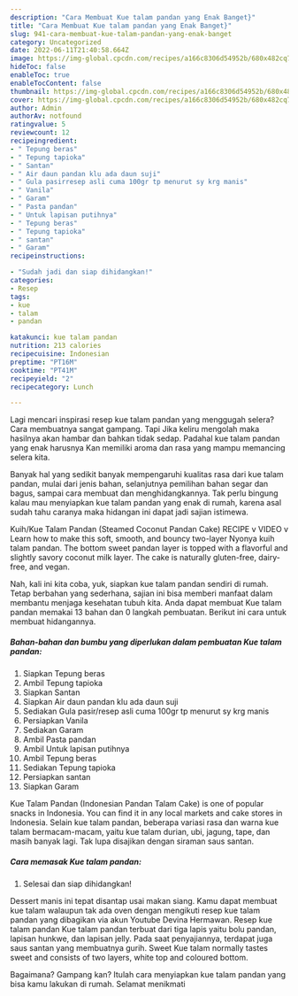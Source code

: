 ```yaml
---
description: "Cara Membuat Kue talam pandan yang Enak Banget}"
title: "Cara Membuat Kue talam pandan yang Enak Banget}"
slug: 941-cara-membuat-kue-talam-pandan-yang-enak-banget
category: Uncategorized
date: 2022-06-11T21:40:58.664Z
image: https://img-global.cpcdn.com/recipes/a166c8306d54952b/680x482cq70/kue-talam-pandan-foto-resep-utama.jpg
hideToc: false
enableToc: true
enableTocContent: false
thumbnail: https://img-global.cpcdn.com/recipes/a166c8306d54952b/680x482cq70/kue-talam-pandan-foto-resep-utama.jpg
cover: https://img-global.cpcdn.com/recipes/a166c8306d54952b/680x482cq70/kue-talam-pandan-foto-resep-utama.jpg
author: Admin
authorAv: notfound
ratingvalue: 5
reviewcount: 12
recipeingredient:
- " Tepung beras"
- " Tepung tapioka"
- " Santan"
- " Air daun pandan klu ada daun suji"
- " Gula pasirresep asli cuma 100gr tp menurut sy krg manis"
- " Vanila"
- " Garam"
- " Pasta pandan"
- " Untuk lapisan putihnya"
- " Tepung beras"
- " Tepung tapioka"
- " santan"
- " Garam"
recipeinstructions:

- "Sudah jadi dan siap dihidangkan!"
categories:
- Resep
tags:
- kue
- talam
- pandan

katakunci: kue talam pandan 
nutrition: 213 calories
recipecuisine: Indonesian
preptime: "PT16M"
cooktime: "PT41M"
recipeyield: "2"
recipecategory: Lunch

---
```



Lagi mencari inspirasi resep kue talam pandan yang menggugah selera? Cara membuatnya sangat gampang. Tapi Jika keliru mengolah maka hasilnya akan hambar dan bahkan tidak sedap. Padahal kue talam pandan yang enak harusnya Kan memiliki aroma dan rasa yang mampu memancing selera kita.


Banyak hal yang sedikit banyak mempengaruhi kualitas rasa dari kue talam pandan, mulai dari jenis bahan, selanjutnya pemilihan bahan segar dan bagus, sampai cara membuat dan menghidangkannya. Tak perlu bingung kalau mau menyiapkan kue talam pandan yang enak di rumah, karena asal sudah tahu caranya maka hidangan ini dapat jadi sajian istimewa.

Kuih/Kue Talam Pandan (Steamed Coconut Pandan Cake) RECIPE v VIDEO v Learn how to make this soft, smooth, and bouncy two-layer Nyonya kuih talam pandan. The bottom sweet pandan layer is topped with a flavorful and slightly savory coconut milk layer. The cake is naturally gluten-free, dairy-free, and vegan.


Nah, kali ini kita coba, yuk, siapkan kue talam pandan sendiri di rumah. Tetap berbahan yang sederhana, sajian ini bisa memberi manfaat dalam membantu menjaga kesehatan tubuh kita. Anda dapat membuat Kue talam pandan memakai 13 bahan dan 0 langkah pembuatan. Berikut ini cara untuk membuat hidangannya.

<!--inarticleads1-->

##### Bahan-bahan dan bumbu yang diperlukan dalam pembuatan Kue talam pandan:

1. Siapkan  Tepung beras
1. Ambil  Tepung tapioka
1. Siapkan  Santan
1. Siapkan  Air daun pandan klu ada daun suji
1. Sediakan  Gula pasir/resep asli cuma 100gr tp menurut sy krg manis
1. Persiapkan  Vanila
1. Sediakan  Garam
1. Ambil  Pasta pandan
1. Ambil  Untuk lapisan putihnya
1. Ambil  Tepung beras
1. Sediakan  Tepung tapioka
1. Persiapkan  santan
1. Siapkan  Garam


Kue Talam Pandan (Indonesian Pandan Talam Cake) is one of popular snacks in Indonesia. You can find it in any local markets and cake stores in Indonesia. Selain kue talam pandan, beberapa variasi rasa dan warna kue talam bermacam-macam, yaitu kue talam durian, ubi, jagung, tape, dan masih banyak lagi. Tak lupa disajikan dengan siraman saus santan. 

<!--inarticleads2-->

##### Cara memasak Kue talam pandan:


1. Selesai dan siap dihidangkan!

Dessert manis ini tepat disantap usai makan siang. Kamu dapat membuat kue talam walaupun tak ada oven dengan mengikuti resep kue talam pandan yang dibagikan via akun Youtube Devina Hermawan. Resep kue talam pandan Kue talam pandan terbuat dari tiga lapis yaitu bolu pandan, lapisan hunkwe, dan lapisan jelly. Pada saat penyajiannya, terdapat juga saus santan yang membuatnya gurih. Sweet Kue talam normally tastes sweet and consists of two layers, white top and coloured bottom. 

Bagaimana? Gampang kan? Itulah cara menyiapkan kue talam pandan yang bisa kamu lakukan di rumah. Selamat menikmati
